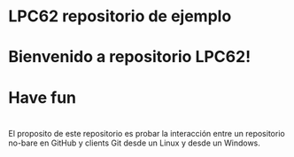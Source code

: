 # LPC62 repositorio de ejemplo
# Bienvenido a repositorio LPC62!
# Have fun
#
El proposito de este repositorio es probar la interacción entre un repositorio no-bare
en GitHub y clients Git desde un Linux y desde un Windows.
